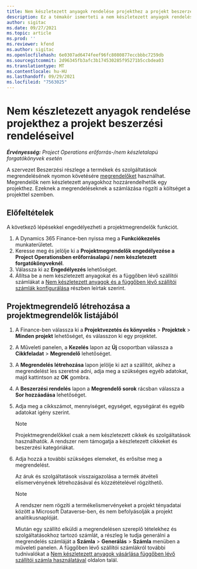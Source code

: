 ```yaml
---
title: Nem készletezett anyagok rendelése projekthez a projekt beszerzési rendeléseivel
description: Ez a témakör ismerteti a nem készletezett anyagok rendelését egy projekthez a projekt beszerzési rendeléseivel.
author: sigitac
ms.date: 09/27/2021
ms.topic: article
ms.prod: ''
ms.reviewer: kfend
ms.author: sigitac
ms.openlocfilehash: 6e0307ad6474feef96fc8080877eccbbbc7259db
ms.sourcegitcommit: 2d96345fb3afc3b174530285f95271b5ccbdea03
ms.translationtype: MT
ms.contentlocale: hu-HU
ms.lasthandoff: 09/29/2021
ms.locfileid: "7563025"
---
```

# <a name="order-non-stocked-materials-for-a-project-using-project-purchase-orders"></a>Nem készletezett anyagok rendelése projekthez a projekt beszerzési rendeléseivel

_**Érvényesség:** Project Operations erőforrás-/nem készletalapú forgatókönyvek esetén_

A szervezet Beszerzési részlege a termékek és szolgáltatások megrendelésének nyomon követésére [megrendelőket](/dynamics365/supply-chain/procurement/purchase-order-overview) használhat. Megrendelők nem készletezett anyagokhoz hozzárendelhetők egy projekthez. Ezeknek a megrendeléseknek a számlázása rögzíti a költséget a projekttel szemben.

## <a name="prerequisites"></a>Előfeltételek
A következő lépésekkel engedélyezheti a projektmegrendelők funkciót.

1. A Dynamics 365 Finance-ben nyissa meg a **Funkciókezelés** munkaterületet.
2. Keresse meg és jelölje ki a **Projektmegrendelők engedélyezése a Project Operationsben erőforrásalapú / nem készletezett forgatókönyveknél**.
3. Válassza ki az **Engedélyezés** lehetőséget.
4. Állítsa be a nem készletezett anyagokat és a függőben lévő szállítói számlákat a [Nem készletezett anyagok és a függőben lévő szállítói számlák konfigurálása](configure-materials-nonstocked.md) részben leírtak szerint.

## <a name="create-a-project-purchase-order-from-the-project-purchase-order-list"></a>Projektmegrendelő létrehozása a projektmegrendelők listájából

1. A Finance-ben válassza ki a **Projektvezetés és könyvelés** > **Projektek** > **Minden projekt** lehetőséget, és válasszon ki egy projektet.
2. A Műveleti panelen, a **Kezelés** lapon az **Új** csoportban válassza a **Cikkfeladat** > **Megrendelő** lehetőséget.
3. A **Megrendelés létrehozása** lapon jelölje ki azt a szállítót, akihez a megrendelést les szeretné adni, adja meg a szükséges egyéb adatokat, majd kattintson az **OK** gombra.
4. A **Beszerzési rendelés** lapon a **Megrendelő sorok** rácsban válassza a **Sor hozzáadása** lehetőséget.
5. Adja meg a cikkszámot, mennyiséget, egységet, egységárat és egyéb adatokat igény szerint.

    > [!NOTE]
    > Projektmegrendelőkkel csak a nem készletezett cikkek és szolgáltatások használhatók. A rendszer nem támogatja a készletezett cikkeket és beszerzési kategóriákat.

6. Adja hozzá a további szükséges elemeket, és erősítse meg a megrendelést.

    Az áruk és szolgáltatások visszaigazolása a termék átvételi elismervényének létrehozásával és közzétételével rögzíthető.

    > [!NOTE]
    > A rendszer nem rögzíti a termékelismervényeket a projekt tényadatai között a Microsoft Dataverse-ben, és nem befolyásolják a projekt analitikusnaplóját.

    Miután egy szállító elküldi a megrendelésen szereplő tételekhez és szolgáltatásokhoz tartozó számlát, a részleg le tudja generálni a megrendelés számláját a **Számla** > **Generálás** > **Számla** menüben a műveleti panelen. A függőben lévő szállítói számlákról további tudnivalókat a [Nem készletezett anyagok vásárlása függőben lévő szállítói számla használatával](pending-vendor-invoices.md) oldalon talál.
